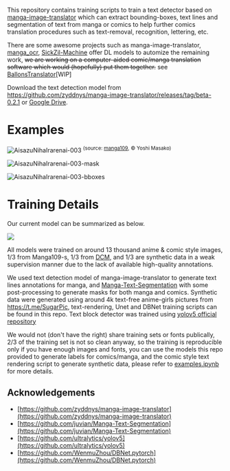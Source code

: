 This repository contains training scripts to train a text detector based on [manga-image-translator](https://github.com/zyddnys/manga-image-translator) which can extract bounding-boxes, text lines and segmentation of text from manga or comics to help further comics translation procedures such as text-removal, recognition, lettering, etc.  

There are some awesome projects such as manga-image-translator, [manga_ocr](https://github.com/kha-white/manga_ocr), [SickZil-Machine](https://github.com/KUR-creative/SickZil-Machine) offer DL models to automize the remaining work, <s>we are working on a computer-aided comic/manga translation software which would (hopefully) put them together.</s>  see [BallonsTranslator](https://github.com/dmMaze/BallonsTranslator)[WIP]

Download the text detection model from https://github.com/zyddnys/manga-image-translator/releases/tag/beta-0.2.1 or [Google Drive](https://drive.google.com/drive/folders/1cTsXP5NYTCjhPVxwScdhxqJleHuIOyXG?usp=sharing). 

# Examples

![AisazuNihaIrarenai-003](../data/doc/AisazuNihaIrarenai-003.jpg)
<sup>(source: [manga109](http://www.manga109.org/en/), © Yoshi Masako)</sup>

![AisazuNihaIrarenai-003-mask](../data/doc/AisazuNihaIrarenai-003-mask.png)

![AisazuNihaIrarenai-003-bboxes](../data/doc/AisazuNihaIrarenai-003-bboxes.jpg)

# Training Details

Our current model can be summarized as below.  

<img src='../data/doc/model.jpg'>  

All models were trained on around 13 thousand anime & comic style images, 1/3 from Manga109-s, 1/3 from [DCM](https://digitalcomicmuseum.com/), and 1/3 are synthetic data in a weak supervision manner due to the lack of available high-quality annotations.   

We used text detection model of manga-image-translator to generate text lines annotations for manga, and [Manga-Text-Segmentation](https://github.com/juvian/Manga-Text-Segmentation) with some post-processing to generate masks for both manga and comics. Synthetic data were generated using around 4k text-free anime-girls pictures from https://t.me/SugarPic, text-rendering, Unet and DBNet training scripts can be found in this repo.  Text block detector was trained using [yolov5 official repository](https://github.com/ultralytics/yolov5)  

We would not (don't have the right) share training sets or fonts publically, 2/3 of the training set is not so clean anyway, so the training is reproducible only if you have enough images and fonts, you can use the models this repo provided to generate labels for comics/manga, and the comic style text rendering script to generate synthetic data, please refer to [examples.ipynb](examples.ipynb) for more details. 

## Acknowledgements

* [https://github.com/zyddnys/manga-image-translator](https://github.com/zyddnys/manga-image-translator)
* [https://github.com/juvian/Manga-Text-Segmentation](https://github.com/juvian/Manga-Text-Segmentation)
* [https://github.com/ultralytics/yolov5](https://github.com/ultralytics/yolov5)
* [https://github.com/WenmuZhou/DBNet.pytorch](https://github.com/WenmuZhou/DBNet.pytorch)
